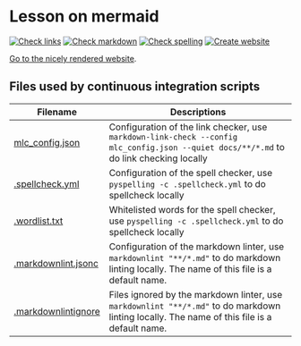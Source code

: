 # Lesson on mermaid

[![Check links](https://github.com/richelbilderbeek/lesson_mermaid/actions/workflows/check_links.yaml/badge.svg?branch=main)](https://github.com/richelbilderbeek/lesson_mermaid/actions/workflows/check_links.yaml)
[![Check markdown](https://github.com/richelbilderbeek/lesson_mermaid/actions/workflows/check_markdown.yaml/badge.svg?branch=main)](https://github.com/richelbilderbeek/lesson_mermaid/actions/workflows/check_markdown.yaml)
[![Check spelling](https://github.com/richelbilderbeek/lesson_mermaid/actions/workflows/check_spelling.yaml/badge.svg?branch=main)](https://github.com/richelbilderbeek/lesson_mermaid/actions/workflows/check_spelling.yaml)
[![Create website](https://github.com/richelbilderbeek/lesson_mermaid/actions/workflows/create_website.yaml/badge.svg?branch=main)](https://github.com/richelbilderbeek/lesson_mermaid/actions/workflows/create_website.yaml)

[Go to the nicely rendered website](https://richelbilderbeek.github.io/lesson_mermaid/).

## Files used by continuous integration scripts

Filename                                  |Descriptions
------------------------------------------|--------------------------------------------------------------------------------------------------------------------------------------
[mlc_config.json](mlc_config.json)        |Configuration of the link checker, use `markdown-link-check --config mlc_config.json --quiet docs/**/*.md` to do link checking locally
[.spellcheck.yml](.spellcheck.yml)        |Configuration of the spell checker, use `pyspelling -c .spellcheck.yml` to do spellcheck locally
[.wordlist.txt](.wordlist.txt)            |Whitelisted words for the spell checker, use `pyspelling -c .spellcheck.yml` to do spellcheck locally
[.markdownlint.jsonc](.markdownlint.jsonc)|Configuration of the markdown linter, use `markdownlint "**/*.md"` to do markdown linting locally. The name of this file is a default name.
[.markdownlintignore](.markdownlintignore)|Files ignored by the markdown linter, use `markdownlint "**/*.md"` to do markdown linting locally. The name of this file is a default name.
